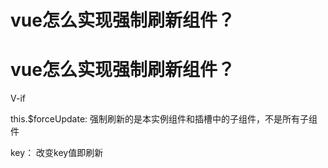 # vue怎么实现强制刷新组件？

# vue怎么实现强制刷新组件？

V-if

this.$forceUpdate: 强制刷新的是本实例组件和插槽中的子组件，不是所有子组件

key：<components key=1> 改变key值即刷新